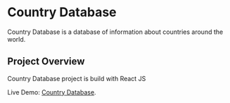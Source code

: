 # Country Database

Country Database is a database of information about countries around the world.

## Project Overview

Country Database project is build with React JS

Live Demo: [Country Database](https://kyle-panuringan.github.io/country-database).
